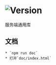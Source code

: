 # ![Version](https://img.shields.io/badge/version-12.150.42-green.svg)

服务端通用库

## 文档
    * `npm run doc`
    * 打开`doc/index.html`